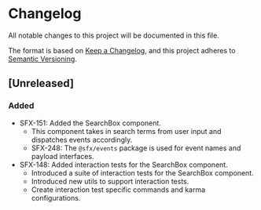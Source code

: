 # Changelog
All notable changes to this project will be documented in this file.

The format is based on [Keep a Changelog](https://keepachangelog.com/en/1.0.0/),
and this project adheres to [Semantic Versioning](https://semver.org/spec/v2.0.0.html).

## [Unreleased]
### Added
- SFX-151: Added the SearchBox component.
  - This component takes in search terms from user input and dispatches events accordingly.
  - SFX-248: The `@sfx/events` package is used for event names and payload interfaces.
- SFX-148: Added interaction tests for the SearchBox component.
  - Introduced a suite of interaction tests for the SearchBox component.
  - Introduced new utils to support interaction tests.
  - Create interaction test specific commands and karma configurations.
